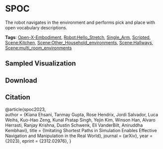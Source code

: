 # SPOC

The robot navigates in the environment and performs pick and place with open vocabulary descriptions.

**Tags**: [Open-X-Embodiment](./pages/tags/Open-X-Embodiment.md), [Robot:Hello_Stretch](./pages/tags/Robot:Hello_Stretch.md), [Single_Arm](./pages/tags/Single_Arm.md), [Scripted](./pages/tags/Scripted.md), [Scene:Kitchen](./pages/tags/Scene:Kitchen.md), [Scene:Other_Household_environments](./pages/tags/Scene:Other_Household_environments.md), [Scene:Hallways](./pages/tags/Scene:Hallways.md), [Scene:multi_room_environments](./pages/tags/Scene:multi_room_environments.md)

## Sampled Visualization



## Download



## Citation

@article{spoc2023,        
        author    = {Kiana Ehsani, Tanmay Gupta, Rose Hendrix, Jordi Salvador, Luca Weihs, Kuo-Hao Zeng, Kunal Pratap Singh, Yejin Kim, Winson Han, Alvaro Herrasti, Ranjay Krishna, Dustin Schwenk, Eli VanderBilt, Aniruddha Kembhavi},
        title     = {Imitating Shortest Paths in Simulation Enables Effective Navigation and Manipulation in the Real World},
        journal   = {arXiv},
        year      = {2023},
        eprint    = {2312.02976},
}